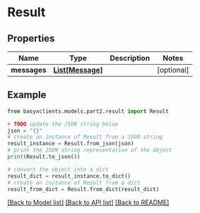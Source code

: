 # Result


## Properties

Name | Type | Description | Notes
------------ | ------------- | ------------- | -------------
**messages** | [**List[Message]**](Message.md) |  | [optional] 

## Example

```python
from basyxclients.models.part2.result import Result

# TODO update the JSON string below
json = "{}"
# create an instance of Result from a JSON string
result_instance = Result.from_json(json)
# print the JSON string representation of the object
print(Result.to_json())

# convert the object into a dict
result_dict = result_instance.to_dict()
# create an instance of Result from a dict
result_from_dict = Result.from_dict(result_dict)
```
[[Back to Model list]](../README.md#documentation-for-models) [[Back to API list]](../README.md#documentation-for-api-endpoints) [[Back to README]](../README.md)


